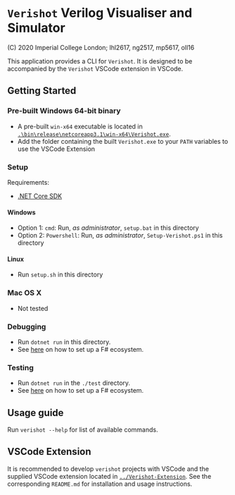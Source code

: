 # `Verishot` Verilog Visualiser and Simulator

(C) 2020 Imperial College London; lhl2617, ng2517, mp5617, oll16

This application provides a CLI for `Verishot`. It is designed to be accompanied by the `Verishot` VSCode extension in VSCode.

## Getting Started

### Pre-built Windows 64-bit binary
* A pre-built `win-x64` executable is located in [`.\bin\release\netcoreapp3.1\win-x64\Verishot.exe`](.\bin\release\netcoreapp3.1\win-x64\Verishot.exe).
* Add the folder containing the built `Verishot.exe` to your `PATH` variables to use the VSCode Extension

### Setup
Requirements:
* [.NET Core SDK](https://dotnet.microsoft.com/download)
#### Windows 
* Option 1: `cmd`: Run, _as administrator_, `setup.bat` in this directory
* Option 2: `Powershell`: Run, _as administrator_, `Setup-Verishot.ps1` in this directory

#### Linux
* Run `setup.sh` in this directory

### Mac OS X
* Not tested

### Debugging
* Run `dotnet run` in this directory.
* See [here](https://intranet.ee.ic.ac.uk/t.clarke/hlp/install-notes.html) on how to set up a F# ecosystem.

### Testing
* Run `dotnet run` in the `./test` directory.
* See [here](https://intranet.ee.ic.ac.uk/t.clarke/hlp/install-notes.html) on how to set up a F# ecosystem.

## Usage guide
Run `verishot --help` for list of available commands.


## VSCode Extension
It is recommended to develop `verishot` projects with VSCode and the supplied VSCode extension located in [`../Verishot-Extension`](../Verishot-Extension). See the corresponding `README.md` for installation and usage instructions.

<!-- TODO: ALL, feats -->